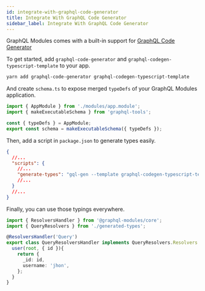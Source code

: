 ```yaml
---
id: integrate-with-graphql-code-generator
title: Integrate With GraphQL Code Generator
sidebar_label: Integrate With GraphQL Code Generator
---
```


GraphQL Modules comes with a built-in support for [GraphQL Code Generator](https://github.com/dotansimha/graphql-code-generator)

To get started, add `graphql-code-generator` and `graphql-codegen-typescript-template` to your app.

```bash
yarn add graphql-code-generator graphql-codegen-typescript-template
```

And create `schema.ts` to expose merged `typeDefs` of your GraphQL Modules application.

```typescript
import { AppModule } from './modules/app.module';
import { makeExecutableSchema } from 'graphql-tools';

const { typeDefs } = AppModule;
export const schema = makeExecutableSchema({ typeDefs });
```

Then, add a script in `package.json` to generate types easily.

```json
{
  //...
  "scripts": {
    //...
    "generate-types": "gql-gen --template graphql-codegen-typescript-template --schema src/schema.ts --out src/generated-types.ts",
    //...
  }
  //...
}
```

Finally, you can use those typings everywhere.

```typescript
import { ResolversHandler } from '@graphql-modules/core';
import { QueryResolvers } from './generated-types';

@ResolversHandler('Query')
export class QueryResolversHandler implements QueryResolvers.Resolvers {
  user(root, { id }){
    return {
      _id: id,
      username: 'jhon',
    };
  }
}
```
